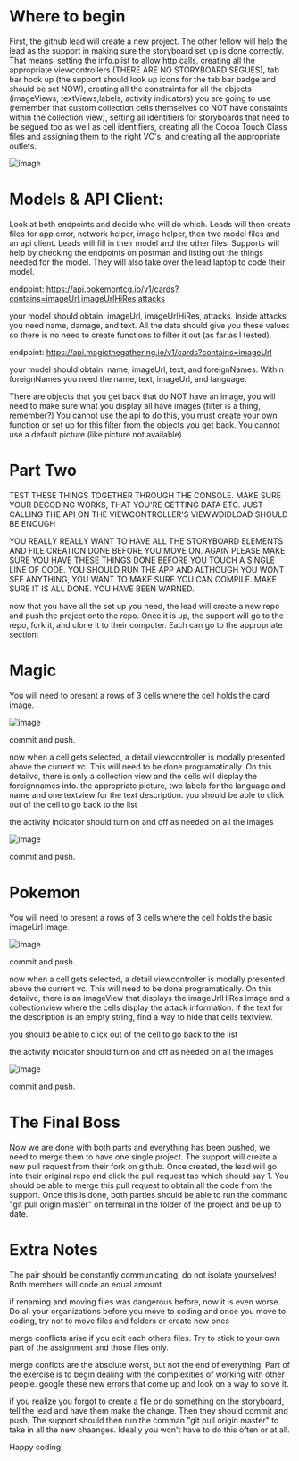 # Where to begin

First, the github lead will create a new project. The other fellow will help the lead as the support in making sure the storyboard set up is done correctly. That means: setting the info.plist to allow http calls, creating all the appropriate viewcontrollers (THERE ARE NO STORYBOARD SEGUES), tab bar hook up (the support should look up icons for the tab bar badge and should be set NOW), creating all the constraints for all the objects (imageViews, textViews,labels, activity indicators) you are going to use (remember that custom collection cells themselves do NOT have constaints within the collection view), setting all identifiers for storyboards that need to be segued too as well as cell identifiers, creating all the Cocoa Touch Class files and assigning them to the right VC's, and creating all the appropriate outlets.

![image](https://drive.google.com/uc?export=view&id=1FWIytYIVVDPqtRmaZH5VUs49-HxfXgr4)



# Models & API Client:

Look at both endpoints and decide who will do which. Leads will then create files for app error, network helper, image helper, then two model files and an api client. Leads will fill in their model and the other files. Supports will help by checking the endpoints on postman and listing out the things needed for the model. They will also take over the lead laptop to code their model.


endpoint: https://api.pokemontcg.io/v1/cards?contains=imageUrl,imageUrlHiRes,attacks


your model should obtain: imageUrl, imageUrlHiRes, attacks. Inside attacks you need name, damage, and text. All the data should give you these values so there is no need to create functions to filter it out (as far as I tested). 




endpoint: https://api.magicthegathering.io/v1/cards?contains=imageUrl



your model should obtain: name, imageUrl, text, and foreignNames. Within foreignNames you need the name, text, imageUrl, and language.


There are objects that you get back that do NOT have an image, you will need to make sure what you display all have images (filter is a thing, remember?) You cannot use the api to do this, you must create your own function or set up for this filter from the objects you get back. You cannot use a default picture (like picture not available)



# Part Two

TEST THESE THINGS TOGETHER THROUGH THE CONSOLE. MAKE SURE YOUR DECODING WORKS, THAT YOU'RE GETTING DATA ETC. JUST CALLING THE API ON THE VIEWCONTROLLER'S VIEWWDIDLOAD SHOULD BE ENOUGH

YOU REALLY REALLY WANT TO HAVE ALL THE STORYBOARD ELEMENTS AND FILE CREATION DONE BEFORE YOU MOVE ON. AGAIN PLEASE MAKE SURE YOU HAVE THESE THINGS DONE BEFORE YOU TOUCH A SINGLE LINE OF CODE. YOU SHOULD RUN THE APP AND ALTHOUGH YOU WONT SEE ANYTHING, YOU WANT TO MAKE SURE YOU CAN COMPILE. MAKE SURE IT IS ALL DONE. YOU HAVE BEEN WARNED.


now that you have all the set up you need, the lead will create a new repo and push the project onto the repo. Once it is up, the support will go to the repo, fork it, and clone it to their computer. Each can go to the appropriate section:


# Magic

You will need to present a rows of 3 cells where the cell holds the card image. 

![image](https://media.giphy.com/media/64avcXl2bRD48B9vAY/giphy.gif)

commit and push.

now when a cell gets selected, a detail viewcontroller is modally presented above the current vc. This will need to be done programatically. On this detailvc, there is only a collection view and the cells will display the foreignnames info. the appropriate picture, two labels for the language and name and one textview for the text description. you should be able to click out of the cell to go back to the list

the activity indicator should turn on and off as needed on all the images


![image](https://media.giphy.com/media/cmzoqNwYtPMByypRU0/giphy.gif)

commit and push.

# Pokemon
You will need to present a rows of 3 cells where the cell holds the basic imageUrl image.

![image](https://drive.google.com/uc?export=view&id=1kVsleWhUxr3brDocb3L-buQRYKR32SSq)


commit and push.

now when a cell gets selected, a detail viewcontroller is modally presented above the current vc. This will need to be done programatically. On this detailvc, there is an imageView that displays the imageUrlHiRes image and a collectionview where the cells display the attack information. if the text for the description is an empty string, find a way to hide that cells textview. 

you should be able to click out of the cell to go back to the list

the activity indicator should turn on and off as needed on all the images


![image](https://drive.google.com/uc?export=view&id=1qXABCKz1PQwbZEWoYiXvfdvgJN5H0ITw)

commit and push.


# The Final Boss

Now we are done with both parts and everything has been pushed, we need to merge them to have one single project. The support will create a new pull request from their fork on github. Once created, the lead will go into their original repo and click the pull request tab which should say 1. You should be able to merge this pull request to obtain all the code from the support. Once this is done, both parties should be able to run the command "git pull origin master" on terminal in the folder of the project and be up to date.


# Extra Notes
The pair should be constantly communicating, do not isolate yourselves! Both members will code an equal amount.

if renaming and moving files was dangerous before, now it is even worse. Do all your organizations before you move to coding and once you move to coding, try not to move files and folders or create new ones

merge conflicts arise if you edit each others files. Try to stick to your own part of the assignment and those files only.

merge conficts are the absolute worst, but not the end of everything. Part of the exercise is to begin dealing with the complexities of working with other people. google these new errors that come up and look on a way to solve it. 

if you realize you forgot to create a file or do something on the storyboard, tell the lead and have them make the change. Then they should commit and push. The support should then run the comman "git pull origin master" to take in all the new chaanges. Ideally you won't have to do this often or at all.



Happy coding!
